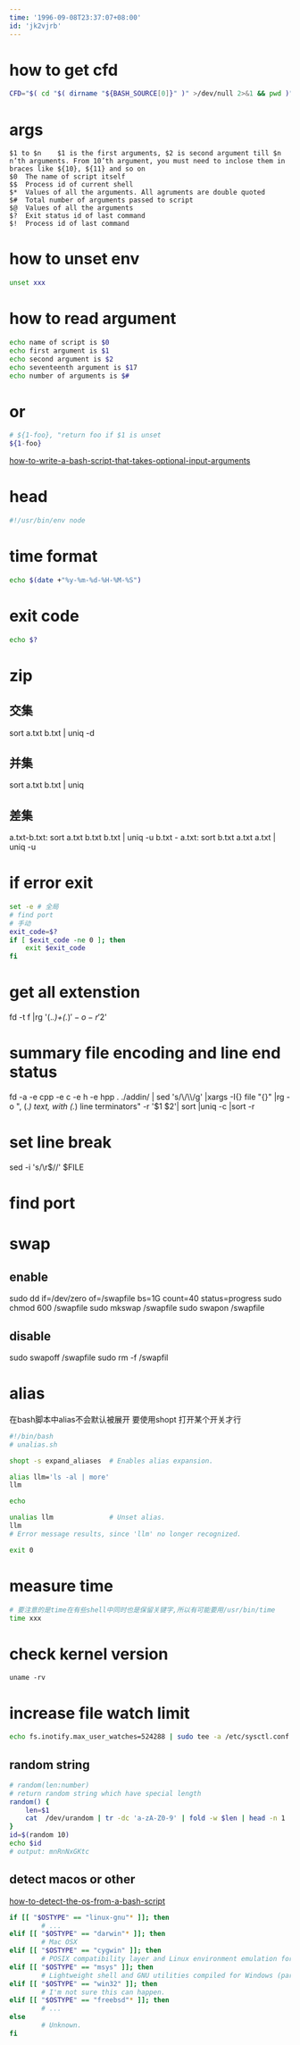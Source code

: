 ```yaml
---
time: '1996-09-08T23:37:07+08:00'
id: 'jk2vjrb'
---
```


# how to get cfd
```bash
CFD="$( cd "$( dirname "${BASH_SOURCE[0]}" )" >/dev/null 2>&1 && pwd )"
```
# args
[](https://tecadmin.net/tutorial/bash-scripting/bash-command-arguments/)
```
$1 to $n	$1 is the first arguments, $2 is second argument till $n n’th arguments. From 10’th argument, you must need to inclose them in braces like ${10}, ${11} and so on
$0	The name of script itself
$$	Process id of current shell
$*	Values of all the arguments. All agruments are double quoted
$#	Total number of arguments passed to script
$@	Values of all the arguments
$?	Exit status id of last command
$!	Process id of last command
```

# how to unset env
```bash
unset xxx
```
# how to read argument
```bash
echo name of script is $0
echo first argument is $1
echo second argument is $2
echo seventeenth argument is $17
echo number of arguments is $#
```
# or
```bash
# ${1-foo}, "return foo if $1 is unset
${1-foo}
```
[how-to-write-a-bash-script-that-takes-optional-input-arguments](https://stackoverflow.com/questions/9332802/how-to-write-a-bash-script-that-takes-optional-input-arguments)

# head
```bash
#!/usr/bin/env node
```
# time format
```bash
echo $(date +"%y-%m-%d-%H-%M-%S")
```
# exit code
```bash
echo $?
```
# zip


## 交集
sort a.txt b.txt | uniq -d

## 并集
sort a.txt b.txt | uniq 

## 差集
a.txt-b.txt:
sort a.txt b.txt b.txt | uniq -u
b.txt - a.txt:
sort b.txt a.txt a.txt | uniq -u
# if error exit
```bash
set -e # 全局
# find port
# 手动
exit_code=$?
if [ $exit_code -ne 0 ]; then
    exit $exit_code
fi

```
# get all extenstion
fd -t f |rg  '(.*\.)+(.*)$' -o -r '$2'

# summary file encoding and line end status
fd -a -e cpp -e c -e h -e hpp . ./addin/ | sed 's/\\/\\\\/g' |xargs -I{} file "{}" |rg -o ", (.*) text, with (.*) line terminators" -r '$1 $2'| sort |uniq -c |sort -r
# set line break
sed  -i 's/\r$//' $FILE
# find port

# swap
## enable
sudo dd if=/dev/zero of=/swapfile bs=1G count=40 status=progress
sudo chmod 600 /swapfile
sudo mkswap /swapfile
sudo swapon /swapfile
## disable
sudo swapoff /swapfile
sudo rm -f /swapfil
# alias
在bash脚本中alias不会默认被展开 要使用shopt 打开某个开关才行
```bash
#!/bin/bash
# unalias.sh

shopt -s expand_aliases  # Enables alias expansion.

alias llm='ls -al | more'
llm

echo

unalias llm              # Unset alias.
llm
# Error message results, since 'llm' no longer recognized.

exit 0
```
# measure time
```bash
# 要注意的是time在有些shell中同时也是保留关键字,所以有可能要用/usr/bin/time
time xxx
```
# check kernel version
```
uname -rv
```
# increase file watch limit
```bash
echo fs.inotify.max_user_watches=524288 | sudo tee -a /etc/sysctl.conf && sudo sysctl -p
```
## random string
```bash
# random(len:number)
# return random string which have special length
random() {
    len=$1
    cat  /dev/urandom | tr -dc 'a-zA-Z0-9' | fold -w $len | head -n 1
}
id=$(random 10)
echo $id
# output: mnRnNxGKtc 
```
## detect macos or other
[how-to-detect-the-os-from-a-bash-script](https://stackoverflow.com/questions/394230/how-to-detect-the-os-from-a-bash-script)
```bash
if [[ "$OSTYPE" == "linux-gnu"* ]]; then
        # ...
elif [[ "$OSTYPE" == "darwin"* ]]; then
        # Mac OSX
elif [[ "$OSTYPE" == "cygwin" ]]; then
        # POSIX compatibility layer and Linux environment emulation for Windows
elif [[ "$OSTYPE" == "msys" ]]; then
        # Lightweight shell and GNU utilities compiled for Windows (part of MinGW)
elif [[ "$OSTYPE" == "win32" ]]; then
        # I'm not sure this can happen.
elif [[ "$OSTYPE" == "freebsd"* ]]; then
        # ...
else
        # Unknown.
fi
```